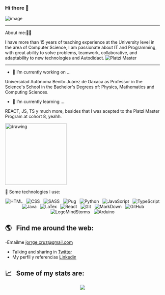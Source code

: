 ### Hi there 👋

![image](https://user-images.githubusercontent.com/68938473/138203457-be0e5c58-250d-4ebb-a539-061099b7a33e.png)


---
About me:👨‍💻

I have more than 15 years of teaching experience at the University level in the area of Computer Science, I am passionate about IT and Programming, with great ability to solve problems, teamwork, collaborative, and adaptability to new technologies and Autodidact.
![Platzi Master](https://img.shields.io/badge/Platzi%20Master-C8-95ca3e)

---

- 🔭 I’m currently working on ...

Universidad Autónoma Benito Juárez de Oaxaca as Professor in the Science's School in the Bachelor's Degrees of: Physics, Mathematics and Computing Sciences.

- 🌱 I’m currently learning ...

REACT, JS, TS y much more, besides that I was acepted to the Platzi Master Program at cohort 8, yeahh.

<img src="https://user-images.githubusercontent.com/68938473/137610158-8cceace0-5128-4ab5-a79c-33168ce99c15.png" alt="drawing" width="200"/>


🎯   Some technologies I use:
<p align="center">
  <img src="https://img.shields.io/badge/HTML5-E34F26?style=for-the-badge&logo=html5&logoColor=white" alt="HTML" />&nbsp;&nbsp;
  <img src="https://img.shields.io/badge/CSS3-1572B6?style=for-the-badge&logo=css3&logoColor=white" alt="CSS" />&nbsp;&nbsp;
  <img src="https://img.shields.io/badge/Sass-CC6699?style=for-the-badge&logo=sass&logoColor=white" alt="SASS" />&nbsp;&nbsp;
  <img src="https://img.shields.io/badge/Pug-333333?style=for-the-badge&logo=pug&logoColor=white" alt="Pug" />&nbsp;&nbsp;
  <img src="https://img.shields.io/badge/Python-00FF00?style=for-the-badge&logo=python&logoColor=white" alt="Python" />&nbsp;&nbsp;
  <img src="https://img.shields.io/badge/JavaScript-323330?style=for-the-badge&logo=javascript&logoColor=F7DF1E" alt="JavaScript" />&nbsp;&nbsp;
  <img src="https://img.shields.io/badge/TypeScript-007ACC?style=for-the-badge&logo=typescript&logoColor=white" alt="TypeScript" />&nbsp;&nbsp;
  <img src="https://img.shields.io/badge/Java-323330?style=for-the-badge&logo=java&logoColor=F7DF1E" alt="Java" />&nbsp;&nbsp;
  <img src="https://img.shields.io/badge/Latex-00FF00?style=for-the-badge&logo=latex&logoColor=white" alt="LaTex" />&nbsp;&nbsp;
  <img src="https://img.shields.io/badge/React-20232A?style=for-the-badge&logo=react&logoColor=61DAFB" alt="React" />&nbsp;&nbsp;
  <img src="https://img.shields.io/badge/Git-F05032?style=for-the-badge&logo=git&logoColor=white" alt="Git" />&nbsp;&nbsp;
  <img src="https://img.shields.io/badge/Markdown-00FF00?style=for-the-badge&logo=markdown&logoColor=white" alt="MarkDown" />&nbsp;&nbsp;
  <img src="https://img.shields.io/badge/github%20-%23000.svg?&style=for-the-badge&logo=github&logoColor=white" alt="GitHub" />&nbsp;&nbsp;
  <img src="https://img.shields.io/badge/LegoMindStorms-E34F26?style=for-the-badge&logo=LegoMindStorms&logoColor=white" alt="LegoMindStorms" />&nbsp;&nbsp;
  <img src="https://img.shields.io/badge/Arduino-333333?style=for-the-badge&logo=arduino&logoColor=white" alt="Arduino" />
</p>

## 🌎 &nbsp;&nbsp;Find me around the web:
-Emailme jorrge.cruz@gmail.com
- Talking and sharing in <a href="#">Twitter</a>
- My perfil y referencias <a href="www.linkedin.com/in/jorrgecruz">Linkedin</a>

## 📈 &nbsp;&nbsp;Some of my stats are:
<p align="center">
  <img align="" src="https://github-readme-stats.vercel.app/api?username=jorrgecruz&theme=buefy&show_icons=true&hide=contribs" />
</p>
<!--
![image](https://user-images.githubusercontent.com/68938473/137610158-8cceace0-5128-4ab5-a79c-33168ce99c15.png =300x250)
<p align="center">
  <img align="" src="https://visitor-badge.laobi.icu/badge?page_id=alexcamachogz.alexcamachogz" />
</p>

**jorrgeCruz/jorrgeCruz** is a ✨ _special_ ✨ repository because its `README.md` (this file) appears on your GitHub profile.

Here are some ideas to get you started:

- 🔭 I’m currently working on ...
- 🌱 I’m currently learning ...
- 👯 I’m looking to collaborate on ...
- 🤔 I’m looking for help with ...
- 💬 Ask me about ...
- 📫 How to reach me: ...
- 😄 Pronouns: ...
- ⚡ Fun fact: ...
-->
